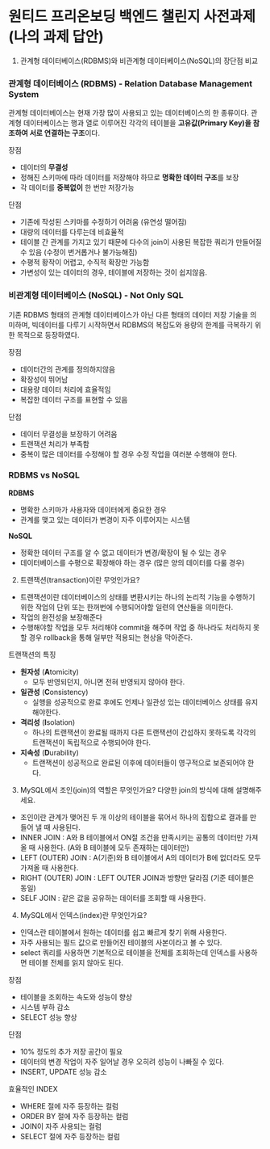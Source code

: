 # 원티드 프리온보딩 백엔드 챌린지 사전과제 (나의 과제 답안)
 
1. 관계형 데이터베이스(RDBMS)와 비관계형 데이터베이스(NoSQL)의 장단점 비교

### 관계형 데이터베이스 (RDBMS) - Relation Database Management System
관계형 데이터베이스는 현재 가장 많이 사용되고 있는 데이터베이스의 한 종류이다. 관계형 데이터베이스는 행과 열로 이루어진 각각의 테이블을 **고유값(Primary Key)을 참조하여 서로 연결하는 구조**이다.

장점
- 데이터의 **무결성**
- 정해진 스키마에 따라 데이터를 저장해야 하므로 **명확한 데이터 구조**를 보장
- 각 데이터를 **중복없이** 한 번만 저장가능

단점
- 기존에 작성된 스키마를 수정하기 어려움 (유연성 떨어짐)
- 대량의 데이터를 다루는데 비효율적
- 테이블 간 관계를 가지고 있기 때문에 다수의 join이 사용된 복잡한 쿼리가 만들어질 수 있음 (수정이 번거롭거나 불가능해짐)
- 수평적 황작이 어렵고, 수직적 확장만 가능함
- 가변성이 있는 데이터의 경우, 테이블에 저장하는 것이 쉽지않음.

### 비관계형 데이터베이스 (NoSQL) - Not Only SQL
기존 RDBMS 형태의 관계형 데이터베이스가 아닌 다른 형태의 데이터 저장 기술을 의미하며, 빅데이터를 다루기 시작하면서 RDBMS의 복잡도와 용량의 한계를 극복하기 위한 목적으로 등장하였다.

장점
- 데이터간의 관계를 정의하지않음
- 확장성이 뛰어남
- 대용량 데이터 처리에 효율적임
- 복잡한 데이터 구조를 표현할 수 있음

단점
- 데이터 무결성을 보장하기 어려움
- 트랜잭션 처리가 부족함
- 중복이 많은 데이터를 수정해야 할 경우 수정 작업을 여러분 수행해야 한다.

### RDBMS vs NoSQL

**RDBMS**
- 명확한 스키마가 사용자와 데이터에게 중요한 경우
- 관계를 맺고 있는 데이터가 변경이 자주 이루어지는 시스템

**NoSQL**
- 정확한 데이터 구조를 알 수 없고 데이터가 변경/확장이 될 수 있는 경우
- 데이터베이스를 수평으로 확장해야 하는 경우 (많은 양의 데이터를 다룰 경우)

2. 트랜잭션(transaction)이란 무엇인가요?

- 트랜잭션이란 데이터베이스의 상태를 변환시키는 하나의 논리적 기능을 수행하기 위한 작업의 단위 또는 한꺼번에 수행되어야할 일련의 연산들을 의미한다.
- 작업의 완전성을 보장해준다
- 수행해야할 작업을 모두 처리해야 commit을 해주며 작업 중 하나라도 처리하지 못할 경우 rollback을 통해 일부만 적용되는 현상을 막아준다.

트랜잭션의 특징
- **원자성** (**A**tomicity)
    - 모두 반영되던지, 아니면 전혀 반영되지 않아야 한다.
- **일관성** (**C**onsistency)
    - 실행을 성공적으로 완료 후에도 언제나 일관성 있는 데이터베이스 상태를 유지해야한다.
- **격리성** (**I**solation)
    - 하나의 트랜잭션이 완료될 때까지 다른 트랜잭션이 간섭하지 못하도록 각각의 트랜잭션이 독립적으로 수행되어야 한다.
- **지속성** (**D**urability)
    - 트랜잭션이 성공적으로 완료된 이후에 데이터들이 영구적으로 보존되어야 한다.

3. MySQL에서 조인(join)의 역할은 무엇인가요? 다양한 join의 방식에 대해 설명해주세요.

- 조인이란 관계가 맺어진 두 개 이상의 테이블을 묶어서 하나의 집합으로 결과를 만들어 낼 때 사용된다.
- INNER JOIN : A와 B 테이블에서 ON절 조건을 만족시키는 공통의 데이터만 가져올 때 사용한다. (A와 B 테이블에 모두 존재하는 데이터만)
- LEFT (OUTER) JOIN : A(기준)와 B 테이블에서 A의 데이터가 B에 없더라도 모두 가져올 때 사용한다.
- RIGHT (OUTER) JOIN : LEFT OUTER JOIN과 방향만 달라짐 (기준 테이블은 동일)
- SELF JOIN : 같은 값을 공유하는 데이터를 조회할 때 사용한다.

4. MySQL에서 인덱스(index)란 무엇인가요?

- 인덱스란 테이블에서 원하는 데이터를 쉽고 빠르게 찾기 위해 사용한다.
- 자주 사용되는 필드 값으로 만들어진 테이블의 사본이라고 볼 수 있다.
- select 쿼리를 사용하면 기본적으로 테이블을 전체를 조회하는데 인덱스를 사용하면 테이블 전체를 읽지 않아도 된다.

장점
- 테이블을 조회하는 속도와 성능이 향상
- 시스템 부하 감소
- SELECT 성능 향상

단점
- 10% 정도의 추가 저장 공간이 필요
- 데이터의 변경 작업이 자주 일어날 경우 오히려 성능이 나빠질 수 있다.
- INSERT, UPDATE 성능 감소

효율적인 INDEX
- WHERE 절에 자주 등장하는 컬럼
- ORDER BY 절에 자주 등장하는 컬럼
- JOIN이 자주 사용되는 컬럼
- SELECT 절에 자주 등장하는 컬럼